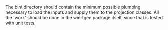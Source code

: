 The bin\ directory should contain the minimum possible plumbing necessary to
load the inputs and supply them to the projection classes. All the 'work' should
be done in the winrtgen package itself, since that is tested with unit tests.
